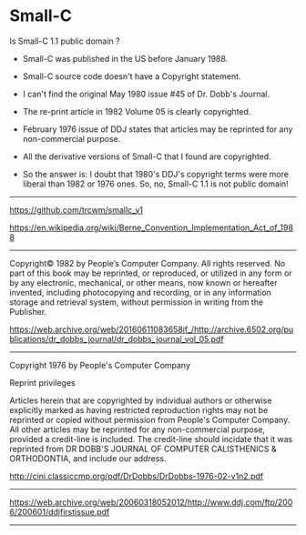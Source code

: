 # Small-C

Is Small-C 1.1 public domain ?

- Small-C was published in the US before January 1988.
- Small-C source code doesn't have a Copyright statement.
- I can't find the original May 1980 issue #45 of Dr. Dobb's Journal.
- The re-print article in 1982 Volume 05 is clearly copyrighted.
- February 1976 issue of DDJ states that articles may be reprinted for any non-commercial purpose.
- All the derivative versions of Small-C that I found are copyrighted.


- So the answer is: I doubt that 1980's DDJ's copyright terms were more liberal than 1982 or 1976 ones.
So, no, Small-C 1.1 is not public domain!

---

https://github.com/trcwm/smallc_v1

https://en.wikipedia.org/wiki/Berne_Convention_Implementation_Act_of_1988

---

Copyright© 1982 by People’s Computer Company. All rights reserved. No
part of this book may be reprinted, or reproduced, or utilized in any form or
by any electronic, mechanical, or other means, now known or hereafter invented,
including photocopying and recording, or in any information storage and
retrieval system, without permission in writing from the Publisher.

https://web.archive.org/web/20160611083658if_/http://archive.6502.org/publications/dr_dobbs_journal/dr_dobbs_journal_vol_05.pdf 

---

Copyright 1976 by People's Computer Company

Reprint privileges

Articles herein that are copyrighted by individual authors or
otherwise explicitly marked as having restricted reproduction rights
may not be reprinted or copied without permission from People's
Computer Company. All other articles may be reprinted for any
non-commercial purpose, provided a credit-line is included. The
credit-line should incidate that it was reprinted from DR DOBB'S
JOURNAL OF COMPUTER CALISTHENICS & ORTHODONTIA, and include our address.

http://cini.classiccmp.org/pdf/DrDobbs/DrDobbs-1976-02-v1n2.pdf

---

https://web.archive.org/web/20060318052012/http://www.ddj.com/ftp/2006/200601/ddjfirstissue.pdf

---
